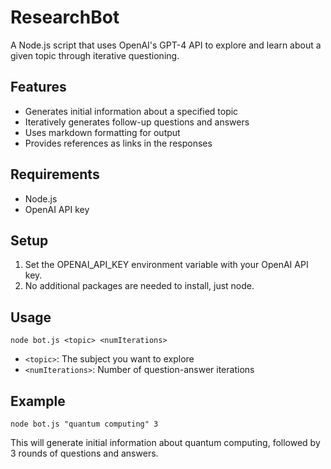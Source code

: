 # ResearchBot

A Node.js script that uses OpenAI's GPT-4 API to explore and learn about a given topic through iterative questioning.

## Features

- Generates initial information about a specified topic
- Iteratively generates follow-up questions and answers
- Uses markdown formatting for output
- Provides references as links in the responses

## Requirements

- Node.js
- OpenAI API key

## Setup

1. Set the OPENAI_API_KEY environment variable with your OpenAI API key.
2. No additional packages are needed to install, just node.

## Usage

```
node bot.js <topic> <numIterations>
```

- `<topic>`: The subject you want to explore
- `<numIterations>`: Number of question-answer iterations

## Example

```
node bot.js "quantum computing" 3
```

This will generate initial information about quantum computing, followed by 3 rounds of questions and answers.
